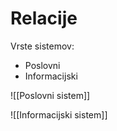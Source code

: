 # Relacije
Vrste sistemov:
- Poslovni
- Informacijski

![[Poslovni sistem]]

![[Informacijski sistem]]